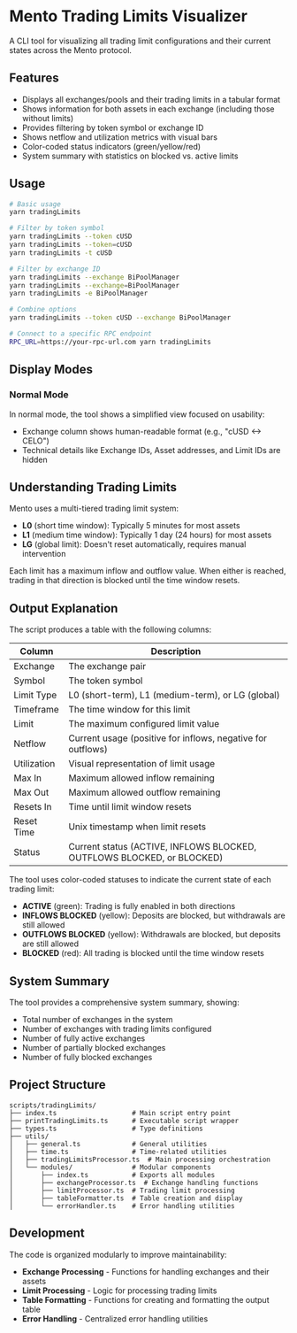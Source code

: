 # Mento Trading Limits Visualizer

A CLI tool for visualizing all trading limit configurations and their current states across the Mento protocol.

## Features

- Displays all exchanges/pools and their trading limits in a tabular format
- Shows information for both assets in each exchange (including those without limits)
- Provides filtering by token symbol or exchange ID
- Shows netflow and utilization metrics with visual bars
- Color-coded status indicators (green/yellow/red)
- System summary with statistics on blocked vs. active limits

## Usage

```bash
# Basic usage
yarn tradingLimits

# Filter by token symbol
yarn tradingLimits --token cUSD
yarn tradingLimits --token=cUSD
yarn tradingLimits -t cUSD

# Filter by exchange ID
yarn tradingLimits --exchange BiPoolManager
yarn tradingLimits --exchange=BiPoolManager
yarn tradingLimits -e BiPoolManager

# Combine options
yarn tradingLimits --token cUSD --exchange BiPoolManager

# Connect to a specific RPC endpoint
RPC_URL=https://your-rpc-url.com yarn tradingLimits
```

## Display Modes

### Normal Mode

In normal mode, the tool shows a simplified view focused on usability:

- Exchange column shows human-readable format (e.g., "cUSD <-> CELO")
- Technical details like Exchange IDs, Asset addresses, and Limit IDs are hidden

## Understanding Trading Limits

Mento uses a multi-tiered trading limit system:

- **L0** (short time window): Typically 5 minutes for most assets
- **L1** (medium time window): Typically 1 day (24 hours) for most assets
- **LG** (global limit): Doesn't reset automatically, requires manual intervention

Each limit has a maximum inflow and outflow value. When either is reached, trading in that direction is blocked until the time window resets.

## Output Explanation

The script produces a table with the following columns:

| Column | Description |
|--------|-------------|
| Exchange | The exchange pair |
| Symbol | The token symbol |
| Limit Type | L0 (short-term), L1 (medium-term), or LG (global) |
| Timeframe | The time window for this limit |
| Limit | The maximum configured limit value |
| Netflow | Current usage (positive for inflows, negative for outflows) |
| Utilization | Visual representation of limit usage |
| Max In | Maximum allowed inflow remaining |
| Max Out | Maximum allowed outflow remaining |
| Resets In | Time until limit window resets |
| Reset Time | Unix timestamp when limit resets |
| Status | Current status (ACTIVE, INFLOWS BLOCKED, OUTFLOWS BLOCKED, or BLOCKED) |

The tool uses color-coded statuses to indicate the current state of each trading limit:

- **ACTIVE** (green): Trading is fully enabled in both directions
- **INFLOWS BLOCKED** (yellow): Deposits are blocked, but withdrawals are still allowed
- **OUTFLOWS BLOCKED** (yellow): Withdrawals are blocked, but deposits are still allowed  
- **BLOCKED** (red): All trading is blocked until the time window resets

## System Summary

The tool provides a comprehensive system summary, showing:

- Total number of exchanges in the system
- Number of exchanges with trading limits configured
- Number of fully active exchanges
- Number of partially blocked exchanges
- Number of fully blocked exchanges

## Project Structure

```
scripts/tradingLimits/
├── index.ts                   # Main script entry point
├── printTradingLimits.ts      # Executable script wrapper
├── types.ts                   # Type definitions
├── utils/
│   ├── general.ts             # General utilities
│   ├── time.ts                # Time-related utilities
│   ├── tradingLimitsProcessor.ts  # Main processing orchestration
│   └── modules/               # Modular components
│       ├── index.ts           # Exports all modules
│       ├── exchangeProcessor.ts  # Exchange handling functions
│       ├── limitProcessor.ts  # Trading limit processing
│       ├── tableFormatter.ts  # Table creation and display
│       └── errorHandler.ts    # Error handling utilities
```

## Development

The code is organized modularly to improve maintainability:

- **Exchange Processing** - Functions for handling exchanges and their assets
- **Limit Processing** - Logic for processing trading limits
- **Table Formatting** - Functions for creating and formatting the output table
- **Error Handling** - Centralized error handling utilities
